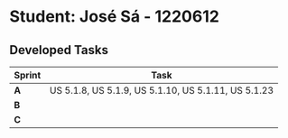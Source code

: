 # Student: José Sá - 1220612

## Developed Tasks

| Sprint | Task    |
|--------|---------|
| **A**  | US 5.1.8, US 5.1.9, US 5.1.10, US 5.1.11, US 5.1.23|
| **B**  |         |
| **C**  |         |

